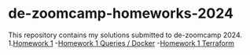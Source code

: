 ﻿# de-zoomcamp-homeworks-2024
This repository contains my solutions submitted to de-zoomcamp 2024.
1.[Homework 1](https://github.com/mominali12/de-zoomcamp-homeworks-2024/tree/main/homework-1-docker-terraform)
  -[Homework 1 Queries / Docker](https://github.com/mominali12/de-zoomcamp-homeworks-2024/blob/main/homework-1-docker-terraform/homework_1.txt)
  -[Homework 1 Terraform](https://github.com/mominali12/de-zoomcamp-homeworks-2024/blob/main/homework-1-docker-terraform/terraform_apply.txt)
